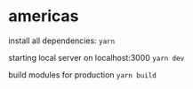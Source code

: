 # americas

install all dependencies:
`yarn`

starting local server on localhost:3000
`yarn dev`

build modules for production
`yarn build`
